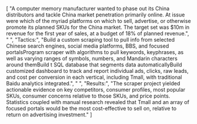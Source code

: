 [
    "A computer memory manufacturer wanted to phase out its China distributors and tackle China market penetration primarily online. At issue were which of the myriad platforms on which to sell, advertise, or otherwise promote its planned SKUs for the China market. The target set was $10m in revenue for the first year of sales, at a budget of 18% of planned revenue.",
    " ",
    "Tactics:",
    "Build a custom scraping tool to pull info from selected Chinese search engines, social media platforms, BBS, and focused portalsProgram scraper with algorithms to pull keywords, keyphrases, as well as varying ranges of symbols, numbers, and Mandarin characters around themBuild t SQL database that segments data automaticallyBuild customized dashboard to track and report individual ads, clicks, raw leads, and cost per conversion in each vertical, including Tmall, with traditional Baidu analytics integrated.",
    " ",
    "Results:",
    "The scraper project yielded actionable evidence on key competitors, consumer profiles, most popular SKUs, consumer concerns relative to those SKUs, and price points. Statistics coupled with manual research revealed that Tmall and an array of focused portals would be the most cost-effective to sell on, relative to return on advertising investment."
]